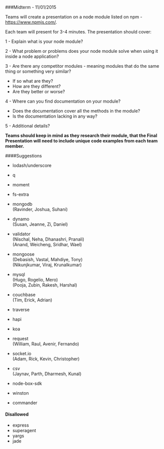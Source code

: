 ###Midterm - 11/01/2015

Teams will create a presentation on a node module listed on npm - https://www.npmjs.com/.


Each team will present for 3-4 minutes. The presentation should cover:

1 - Explain what is your node module?

2 - What problem or problems does your node module solve when using it inside a node application?

3 - Are there any competitor modules - meaning modules that do the same thing or something very similar?
 - If so what are they?
 - How are they different?
 - Are they better or worse?

4 - Where can you find documentation on your module?
 - Does the documentation cover all the methods in the module?
 - Is the documentation lacking in any way?

5 - Additional details?

**Teams should keep in mind as they research their module, that the Final Presentation will need to include unique code examples from each team member.**

####Suggestions
- lodash/underscore
 
- q

- moment
 
- fs-extra

- mongodb <br/>
(Ravinder, Joshua, Suhani)

- dynamo <br/>
(Susan, Jeanne, Zi, Daniel)

- validator <br/>
(Nischal, Neha, Dhanashri, Pranali) <br/>
(Anand, Weicheng, Sridhar, Wael)

- mongoose <br/>
(Debasish, Vastal, Mahdiye, Tony) <br/>
(Nikunjkumar, Viraj, Krunalkumar)

- mysql <br/>
(Hugo, Rogelio, Mero) <br/>
(Pooja, Zubin, Rakesh, Harshal)

- couchbase <br/>
(Tim, Erick, Adrian)
 
- traverse
 
- hapi

- koa

- request <br/>
(William, Raul, Avenir, Fernando)

- socket.io <br/>
(Adam, Rick, Kevin, Christopher)

- csv <br/>
(Jaynav, Parth, Dharmesh, Kunal)

- node-box-sdk

- winston

- commander


#### Disallowed
- express
- superagent
- yargs
- jade
